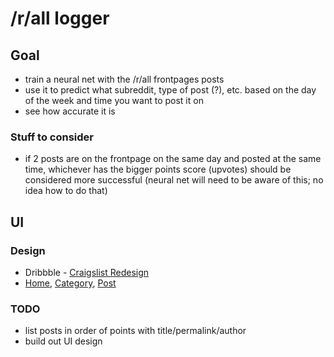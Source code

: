# /r/all logger

## Goal

- train a neural net with the /r/all frontpages posts
- use it to predict what subreddit, type of post (?), etc. based on the day of the week and time you want to post it on
- see how accurate it is

### Stuff to consider

- if 2 posts are on the frontpage on the same day and posted at the same time, whichever has the bigger points score (upvotes) should be considered more successful (neural net will need to be aware of this; no idea how to do that)

## UI

### Design

- Dribbble - [Craigslist Redesign](https://dribbble.com/shots/2325938-Craiglist-redesign-1-3)
- [Home](https://cdn.dribbble.com/users/30252/screenshots/2325938/attachments/442580/dribbble_hd.png), [Category](https://cdn.dribbble.com/users/30252/screenshots/2346481/attachments/448473/desktop_hd.png), [Post](https://cdn.dribbble.com/users/30252/screenshots/2335663/attachments/445308/desktop_hd.png)

### TODO

- list posts in order of points with title/permalink/author
- build out UI design
